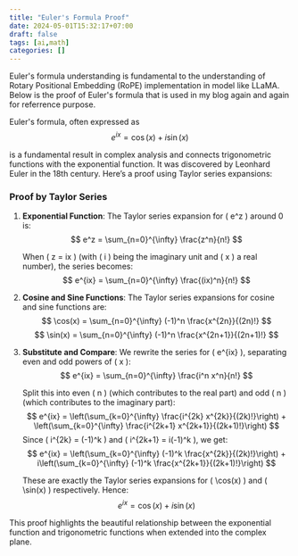 ```yaml
---
title: "Euler's Formula Proof"
date: 2024-05-01T15:32:17+07:00
draft: false
tags: [ai,math]
categories: []
---
```

Euler's formula understanding is fundamental to the understanding of Rotary Positional Embedding (RoPE) implementation in model like LLaMA. Below is the proof of Euler's formula that is used in my blog again and again for referrence purpose. 

Euler's formula, often expressed as 
$$ 
e^{ix} = \cos(x) + i\sin(x) 
$$

is a fundamental result in complex analysis and connects trigonometric functions with the exponential function. It was discovered by Leonhard Euler in the 18th century. Here’s a proof using Taylor series expansions:

### Proof by Taylor Series

1. **Exponential Function**:
   The Taylor series expansion for \( e^z \) around 0 is:
   $$
   e^z = \sum_{n=0}^{\infty} \frac{z^n}{n!}
   $$

   When \( z = ix \) (with \( i \) being the imaginary unit and \( x \) a real number), the series becomes:
   $$
   e^{ix} = \sum_{n=0}^{\infty} \frac{(ix)^n}{n!}
   $$

2. **Cosine and Sine Functions**:
   The Taylor series expansions for cosine and sine functions are:
   $$
   \cos(x) = \sum_{n=0}^{\infty} (-1)^n \frac{x^{2n}}{(2n)!}
   $$
   $$
   \sin(x) = \sum_{n=0}^{\infty} (-1)^n \frac{x^{2n+1}}{(2n+1)!}
   $$

3. **Substitute and Compare**:
   We rewrite the series for \( e^{ix} \), separating even and odd powers of \( x \):
   $$
   e^{ix} = \sum_{n=0}^{\infty} \frac{i^n x^n}{n!}
   $$

   Split this into even \( n \) (which contributes to the real part) and odd \( n \) (which contributes to the imaginary part):
   $$
   e^{ix} = \left(\sum_{k=0}^{\infty} \frac{i^{2k} x^{2k}}{(2k)!}\right) + \left(\sum_{k=0}^{\infty} \frac{i^{2k+1} x^{2k+1}}{(2k+1)!}\right)
   $$
   Since \( i^{2k} = (-1)^k \) and \( i^{2k+1} = i(-1)^k \), we get:
   $$
   e^{ix} = \left(\sum_{k=0}^{\infty} (-1)^k \frac{x^{2k}}{(2k)!}\right) + i\left(\sum_{k=0}^{\infty} (-1)^k \frac{x^{2k+1}}{(2k+1)!}\right)
   $$

   These are exactly the Taylor series expansions for \( \cos(x) \) and \( \sin(x) \) respectively. Hence:
   $$
   e^{ix} = \cos(x) + i\sin(x)
   $$

This proof highlights the beautiful relationship between the exponential function and trigonometric functions when extended into the complex plane.
